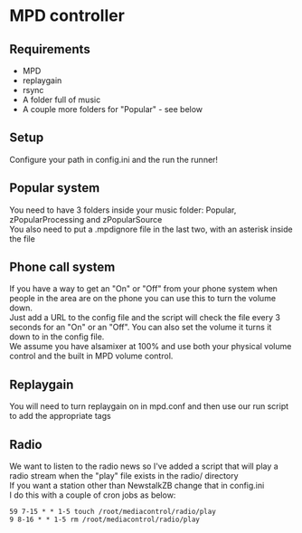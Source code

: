 # MPD controller
## Requirements
 * MPD
 * replaygain
 * rsync
 * A folder full of music
 * A couple more folders for "Popular" - see below

## Setup
Configure your path in config.ini and the run the runner!

## Popular system
You need to have 3 folders inside your music folder: Popular, zPopularProcessing and zPopularSource  
You also need to put a .mpdignore file in the last two, with an asterisk inside the file

## Phone call system
If you have a way to get an "On" or "Off" from your phone system when people in the area are on the phone you can use this to turn the volume down.  
Just add a URL to the config file and the script will check the file every 3 seconds for an "On" or an "Off". You can also set the volume it turns it down to in the config file.  
We assume you have alsamixer at 100% and use both your physical volume control and the built in MPD volume control.

## Replaygain
You will need to turn replaygain on in mpd.conf and then use our run script to add the appropriate tags

## Radio
We want to listen to the radio news so I've added a script that will play a radio stream when the "play" file exists in the radio/ directory  
If you want a station other than NewstalkZB change that in config.ini  
I do this with a couple of cron jobs as below:

    59 7-15 * * 1-5 touch /root/mediacontrol/radio/play
    9 8-16 * * 1-5 rm /root/mediacontrol/radio/play

